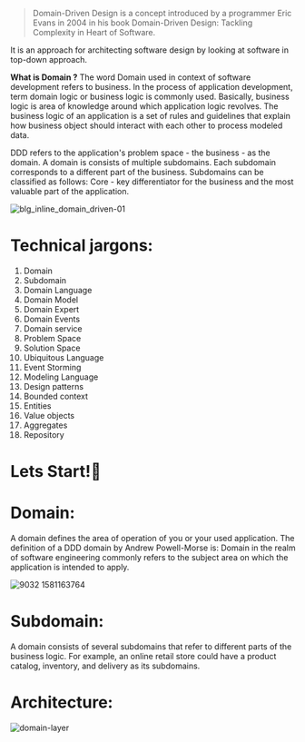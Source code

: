 > Domain-Driven Design is a concept introduced by a programmer Eric Evans in 2004 in his book Domain-Driven Design: Tackling Complexity in Heart of Software.

It is an approach for architecting software design by looking at software in top-down approach.

**What is Domain ?**
The word Domain used in context of software development refers to business. 
In the process of application development, term domain logic or business logic is commonly used. Basically, business logic is area of knowledge around which application logic revolves. 
The business logic of an application is a set of rules and guidelines that explain how business object should interact with each other to process modeled data.

DDD refers to the application's problem space - the business - as the domain. A domain is consists of multiple subdomains. 
Each subdomain corresponds to a different part of the business. 
Subdomains can be classified as follows: Core - key differentiator for the business and the most valuable part of the application.

![blg_inline_domain_driven-01](https://github.com/ParsaMehdipour/Domain-Driven-Design-Implementation/assets/75223567/e323f353-966c-43c6-9770-1382365f7655)

# Technical jargons:
1. Domain
1. Subdomain
1. Domain Language
1. Domain Model
1. Domain Expert
1. Domain Events
1. Domain service
1. Problem Space
1. Solution Space
1. Ubiquitous Language
1. Event Storming
1. Modeling Language
1. Design patterns
1. Bounded context
1. Entities
1. Value objects
1. Aggregates
1. Repository

# Lets Start!🚀

# Domain:
A domain defines the area of operation of you or your used application. The definition of a DDD domain by Andrew Powell-Morse is: Domain in the realm of software engineering commonly refers to the subject area on which the application is intended to apply.

![9032 1581163764](https://github.com/ParsaMehdipour/Domain-Driven-Design-Implementation/assets/75223567/e095db11-56db-41ad-9055-eeaf2afa97bd)

# Subdomain:
A domain consists of several subdomains that refer to different parts of the business logic. For example, an online retail store could have a product catalog, inventory, and delivery as its subdomains.

# Architecture:

![domain-layer](https://user-images.githubusercontent.com/75223567/198534083-d5aca1ce-eae1-42bc-8b03-fc322ff41fab.svg)
